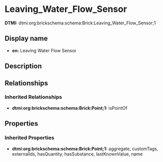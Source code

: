 # Leaving_Water_Flow_Sensor
**DTMI:** dtmi:org:brickschema:schema:Brick:Leaving_Water_Flow_Sensor;1
## Display name
- **en:** Leaving Water Flow Sensor
## Description
## Relationships
### Inherited Relationships
* **dtmi:org:brickschema:schema:Brick:Point;1:** isPointOf
## Properties
### Inherited Properties
* **dtmi:org:brickschema:schema:Brick:Point;1:** aggregate, customTags, externalIds, hasQuantity, hasSubstance, lastKnownValue, name
